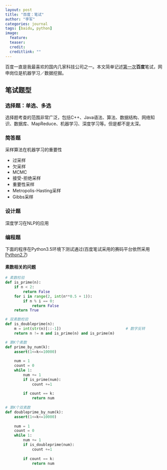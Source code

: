 ```yaml
---
layout: post
title: "百度：笔试"
author: "李军"
categories: journal
tags: [baidu, python]
image:
  feature: 
  teaser: 
  credit: 
  creditlink: ""
---
```


百度一直是我最喜欢的国内几家科技公司之一。本文简单记述<u>第一次</u>**百度**笔试，网申岗位是机器学习／数据挖掘。

## 笔试题型

### 选择题：单选、多选
选择题考查的范围非常广泛，包括C++、Java语法、算法、数据结构、网络知识、数据库、MapReduce、机器学习、深度学习等。但是都不是太深。

### 简答题
采样算法在机器学习的重要性

+ 过采样
+ 欠采样
+ MCMC
+ 接受-拒绝采样
+ 重要性采样
+ Metropolis-Hasting采样
+ Gibbs采样

### 设计题
深度学习在NLP的应用

### 编程题
下面的程序在Python3.5环境下测试通过(百度笔试采用的赛码平台依然采用<u>Python2.7</u>)
#### 素数相关的问题

```python
# 素数检验
def is_prime(n):
    if n < 2:
        return False
    for i in range(2, int(n**0.5 + 1)):
        if n % i == 0:
            return False
    return True

# 双素数检验
def is_doubleprime(n):
    m = int(str(n)[::-1])                             # 数字反转
    return n != m and is_prime(n) and is_prime(m)

# 第K个素数
def prime_by_num(k):
    assert(1<=k<=10000)
    
    num = 1
    count = 0
    while 1:
        num += 1
        if is_prime(num):
            count +=1
            
        if count == k:
            return num
        
# 第K个双素数
def doubleprime_by_num(k):
    assert(1<=k<=10000)
    
    num = 1
    count = 0
    while 1:
        num += 1
        if is_doubleprime(num):
            count +=1
            
        if count == k:
            return num
```